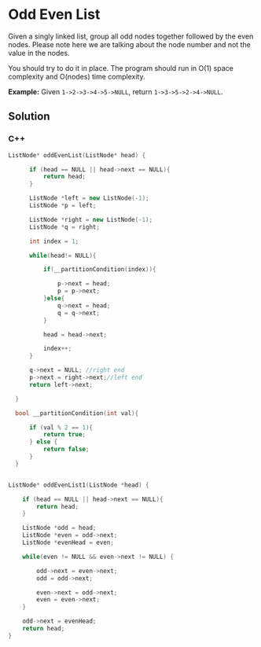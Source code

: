 # Odd Even List   



Given a singly linked list, group all odd nodes together followed by the even nodes. Please note here we are talking about the node number and not the value in the nodes.

You should try to do it in place. The program should run in O(1) space complexity and O(nodes) time complexity.

**Example:**
Given `1->2->3->4->5->NULL`,
return `1->3->5->2->4->NULL`.



## Solution  

### C++

```c++
ListNode* oddEvenList(ListNode* head) {

      if (head == NULL || head->next == NULL){
          return head;
      }

      ListNode *left = new ListNode(-1);
      ListNode *p = left;

      ListNode *right = new ListNode(-1);
      ListNode *q = right;

      int index = 1;

      while(head!= NULL){

          if(__partitionCondition(index)){

              p->next = head;
              p = p->next;
          }else{
              q->next = head;
              q = q->next;
          }

          head = head->next;

          index++;
      }

      q->next = NULL; //right end
      p->next = right->next;//left end
      return left->next;

  }

  bool __partitionCondition(int val){

      if (val % 2 == 1){
          return true;
      } else {
          return false;
      }
  }

```



```c++

ListNode* oddEvenList1(ListNode *head) {

    if (head == NULL || head->next == NULL){
        return head;
    }

    ListNode *odd = head;
    ListNode *even = odd->next;
    ListNode *evenHead = even;

    while(even != NULL && even->next != NULL) {

        odd->next = even->next;
        odd = odd->next;

        even->next = odd->next;
        even = even->next;
    }

    odd->next = evenHead;
    return head;
}
```

